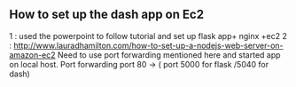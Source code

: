 ## How to set up the dash app on Ec2
1 : used the powerpoint to follow tutorial and set up flask app+ nginx +ec2
2 : http://www.lauradhamilton.com/how-to-set-up-a-nodejs-web-server-on-amazon-ec2 Need to use port forwarding mentioned here and started app on local host. Port forwarding port 80 -> ( port 5000 for flask /5040 for dash)

 

